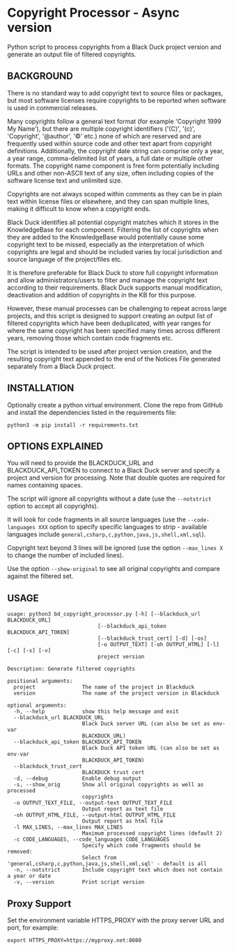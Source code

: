 # Copyright Processor - Async version

Python script to process copyrights from a Black Duck project version and generate an output file of
filtered copyrights.

## BACKGROUND
There is no standard way to add copyright text to source files or packages, but most software licenses
require copyrights to be reported when software is used in commercial releases.

Many copyrights follow a general text format (for example 'Copyright 1999 My Name'), but there are multiple
copyright identifiers ('(C)', '(c)', 'Copyright', '@author', '©' etc.) none of which are reserved
and are frequently used within source code and other text apart from copyright definitions. Additionally, the
copyright date string can comprise only a year, a year range, comma-delimited list of years, a full date or 
multiple other formats. The copyright name component is free form potentially including URLs and other non-ASCII text
of any size, often including copies of the software license text and unlimited size.

Copyrights are not always scoped within comments as they can be in plain text within license files or elsewhere,
and they can span multiple lines, making it difficult to know when a copyright ends.

Black Duck identifies all potential copyright matches which it stores in the KnowledgeBase for each component.
Filtering the list of copyrights when they are added to the KnowledgeBase would potentially cause some copyright text 
to be missed, especially as the interpretation of which copyrights are legal and should be included varies by 
local jurisdiction and source language of the project/files etc. 

It is therefore preferable for Black Duck to store full copyright information and allow administrators/users 
to filter and manage the copyright text according to their requirements. Black Duck
supports manual modification, deactivation and addition of copyrights in the KB for this purpose.

However, these manual processes can be challenging to repeat across large projects, and this script is 
designed to support creating an output list of filtered copyrights which have been deduplicated, 
with year ranges for where the same copyright has been specified many times across different years, 
removing those which contain code fragments etc.

The script is intended to be used after project version creation, and the resulting copyright text appended to the 
end of the Notices File generated separately from a Black Duck project.

## INSTALLATION

Optionally create a python virtual environment.
Clone the repo from GitHub and install the dependencies listed in the requirements file:

```
python3 -m pip install -r requirements.txt
```
## OPTIONS EXPLAINED

You will need to provide the BLACKDUCK_URL and BLACKDUCK_API_TOKEN to connect to a Black Duck server and 
specify a project and version for processing. Note that double quotes are required for names containing spaces.

The script will ignore all copyrights without a date (use the `--notstrict` option to accept all copyrights).

It will look for code fragments in all source languages (use the `--code-languages XXX` option to specify specific
languages to strip - available languages include `general,csharp,c,python,java,js,shell,xml,sql`).

Copyright text beyond 3 lines will be ignored (use the option `--max_lines X` to change the number of included lines).

Use the option `--show-original` to see all original copyrights and compare against the filtered set.

## USAGE

    usage: python3 bd_copyright_processor.py [-h] [--blackduck_url BLACKDUCK_URL]
                                 [--blackduck_api_token BLACKDUCK_API_TOKEN]
                                 [--blackduck_trust_cert] [-d] [-os]
                                 [-o OUTPUT_TEXT] [-oh OUTPUT_HTML] [-l] [-c] [-s] [-v]
                                 project version
    
    Description: Generate filtered copyrights
    
    positional arguments:
      project               The name of the project in Blackduck
      version               The name of the project version in Blackduck
    
    optional arguments:
      -h, --help            show this help message and exit
      --blackduck_url BLACKDUCK_URL
                            Black Duck server URL (can also be set as env-var
                            BLACKDUCK_URL)
      --blackduck_api_token BLACKDUCK_API_TOKEN
                            Black Duck API token URL (can also be set as env-var
                            BLACKDUCK_API_TOKEN)
      --blackduck_trust_cert
                            BLACKDUCK trust cert
      -d, --debug           Enable debug output
      -s, --show_orig       Show all original copyrights as well as processed
                            copyrights
      -o OUTPUT_TEXT_FILE, --output-text OUTPUT_TEXT_FILE
                            Output report as text file
      -oh OUTPUT_HTML_FILE, --output-html OUTPUT_HTML_FILE
                            Output report as html file
      -l MAX_LINES, --max_lines MAX_LINES
                            Maximum processed copyright lines (default 2)
      -c CODE_LANGUAGES, --code_languages CODE_LANGUAGES
                            Specify which code fragments should be removed:
                            Select from 'general,csharp,c,python,java,js,shell,xml,sql' - default is all
      -n, --notstrict       Include copyright text which does not contain a year or date
      -v, --version         Print script version

## Proxy Support

Set the environment variable HTTPS_PROXY with the proxy server URL and port, for example:

    export HTTPS_PROXY=https://myproxy.net:8080